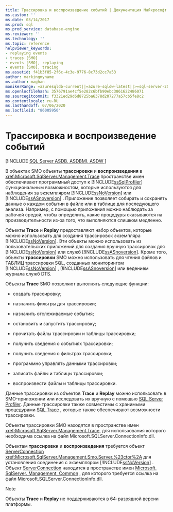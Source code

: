 ```yaml
---
title: Трассировка и воспроизведение событий | Документация Майкрософт
ms.custom: ''
ms.date: 03/14/2017
ms.prod: sql
ms.prod_service: database-engine
ms.reviewer: ''
ms.technology: ''
ms.topic: reference
helpviewer_keywords:
- replaying events
- traces [SMO]
- events [SMO], replaying
- events [SMO], tracing
ms.assetid: f41b3f85-2f6c-4c3e-9776-8c73d2cc7a53
author: markingmyname
ms.author: maghan
monikerRange: =azuresqldb-current||=azure-sqldw-latest||>=sql-server-2016||=sqlallproducts-allversions||>=sql-server-linux-2017||=azuresqldb-mi-current
ms.openlocfilehash: 3576791ae4cf5e282c6bfb90ebc3861622486071
ms.sourcegitcommit: f3321ed29d6d8725ba6378d207277a57cb5fe8c2
ms.contentlocale: ru-RU
ms.lasthandoff: 07/06/2020
ms.locfileid: "86005950"
---
```

# <a name="tracing-and-replaying-events"></a>Трассировка и воспроизведение событий
[!INCLUDE [SQL Server ASDB, ASDBMI, ASDW ](../../../includes/applies-to-version/sql-asdb-asdbmi-asa.md)]

  В объектах SMO объекты **трассировки** и **воспроизведения** в <xref:Microsoft.SqlServer.Management.Trace> пространстве имен обеспечивают программный доступ к [!INCLUDE[ssSqlProfiler](../../../includes/sssqlprofiler-md.md)] функциональным возможностям, которые используются для наблюдения за экземпляром [!INCLUDE[ssNoVersion](../../../includes/ssnoversion-md.md)] или [!INCLUDE[ssASnoversion](../../../includes/ssasnoversion-md.md)] . Приложение позволяет собирать и сохранять данные о каждом событии в файле или в таблице для последующего анализа. Например, с помощью приложения можно наблюдать за рабочей средой, чтобы определить, какие процедуры сказываются на производительности из-за того, что выполняются слишком медленно.  
  
 Объекты **Trace** и **Replay** предоставляют набор объектов, которые можно использовать для создания трассировок экземпляра [!INCLUDE[ssNoVersion](../../../includes/ssnoversion-md.md)]. Эти объекты можно использовать из пользовательских приложений для создания вручную трассировок для [!INCLUDE[ssNoVersion](../../../includes/ssnoversion-md.md)] или служб [!INCLUDE[ssASnoversion](../../../includes/ssasnoversion-md.md)]. Кроме того, объекты **трассировки** SMO можно использовать для чтения файлов и ТАБЛИЦ трассировки SQL, созданных мониторингом [!INCLUDE[ssNoVersion](../../../includes/ssnoversion-md.md)] , [!INCLUDE[ssASnoversion](../../../includes/ssasnoversion-md.md)] или ведением журнала служб DTS.  
  
 Объекты **Trace** SMO позволяют выполнять следующие функции:  
  
-   создать трассировку;  
  
-   назначить фильтры для трассировки;  
  
-   назначить отслеживаемые события;  
  
-   остановить и запустить трассировку;  
  
-   прочитать файлы трассировки и таблицы трассировки;  
  
-   получить сведения о событиях трассировки;  
  
-   получить сведения о фильтрах трассировки;  
  
-   программно управлять данными трассировки;  
  
-   записать файлы и таблицы трассировки;  
  
-   воспроизвести файлы и таблицы трассировки.  
  
 Данные трассировки из объектов **Trace** и **Replay** можно использовать в SMO-приложении или исследовать их вручную с помощью [SQL Server Profiler](../../../tools/sql-server-profiler/sql-server-profiler.md). Данные трассировки также совместимы с хранимыми процедурами [SQL Trace](../../../relational-databases/sql-trace/sql-trace.md) , которые также обеспечивают возможности трассировки.  
  
 Объекты трассировки SMO находятся в пространстве имен <xref:Microsoft.SqlServer.Management.Trace>, для использования которого необходима ссылка на файл Microsoft.SQLServer.ConnectionInfo.dll.  
  
 Объектам **трассировки** и **воспроизведения** требуется объект [ServerConnection](https://msdn.microsoft.com/library/microsoft.sqlserver.management.common.serverconnection.aspx) <xref:Microsoft.SqlServer.Management.Smo.Server.%23ctor%2A> для установления соединения с экземпляром [!INCLUDE[ssNoVersion](../../../includes/ssnoversion-md.md)] . Объект [ServerConnection](https://msdn.microsoft.com/library/microsoft.sqlserver.management.common.serverconnection.aspx) находится в пространстве имен [Microsoft. SqlServer. Management. Common](https://msdn.microsoft.com/library/microsoft.sqlserver.management.common) , для которого требуется ссылка на файл Microsoft.SQLServer.ConnectionInfo.dll.  
  
> [!NOTE]  
>  Объекты **Trace** и **Replay** не поддерживаются в 64-разрядной версии платформы.  
  
  
